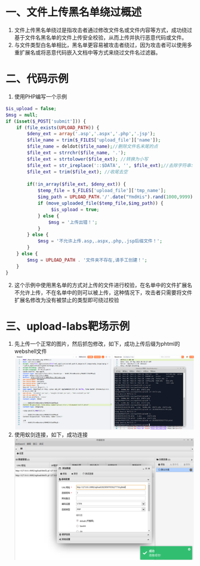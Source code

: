 # 一、文件上传黑名单绕过概述
1. 文件上传黑名单绕过是指攻击者通过修改文件名或文件内容等方式，成功绕过基于文件名黑名单的文件上传安全校验，从而上传并执行恶意代码或文件。
2. 与文件类型白名单相比，黑名单更容易被攻击者绕过，因为攻击者可以使用多重扩展名或将恶意代码嵌入文档中等方式来绕过文件名过滤器。
# 二、代码示例
1. 使用PHP编写一个示例
```PHP
$is_upload = false;
$msg = null;
if (isset($_POST['submit'])) {
    if (file_exists(UPLOAD_PATH)) {
        $deny_ext = array('.asp','.aspx','.php','.jsp');
        $file_name = trim($_FILES['upload_file']['name']);
        $file_name = deldot($file_name);//删除文件名末尾的点
        $file_ext = strrchr($file_name, '.');
        $file_ext = strtolower($file_ext); //转换为小写
        $file_ext = str_ireplace('::$DATA', '', $file_ext);//去除字符串::$DATA
        $file_ext = trim($file_ext); //收尾去空

        if(!in_array($file_ext, $deny_ext)) {
            $temp_file = $_FILES['upload_file']['tmp_name'];
            $img_path = UPLOAD_PATH.'/'.date("YmdHis").rand(1000,9999).$file_ext;            
            if (move_uploaded_file($temp_file,$img_path)) {
                 $is_upload = true;
            } else {
                $msg = '上传出错！';
            }
        } else {
            $msg = '不允许上传.asp,.aspx,.php,.jsp后缀文件！';
        }
    } else {
        $msg = UPLOAD_PATH . '文件夹不存在,请手工创建！';
    }
}
```
2. 这个示例中使用黑名单的方式对上传的文件进行校验，在名单中的文件扩展名不允许上传，不在名单中的则可以被上传，这种情况下，攻击者只需要将文件扩展名修改为没有被禁止的类型即可绕过校验
# 三、upload-labs靶场示例
1. 先上传一个正常的图片，然后抓包修改，如下，成功上传后缀为phtml的webshell文件
	![1.png](./img/upload/black/1.png)
2. 使用蚁剑连接，如下，成功连接
	![2.png](./img/upload/black/2.png)